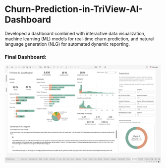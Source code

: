 # Churn-Prediction-in-TriView-AI-Dashboard
Developed a dashboard combined with interactive data visualization, machine learning (ML) models for real-time churn prediction, and natural language generation (NLG) for automated dynamic reporting.


### Final Dashboard:
![image](https://github.com/sarahyhi/Churn-Prediction-in-TriView-AI-Dashboard/blob/main/Dashboard.png)
